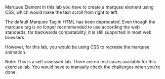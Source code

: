 Marquee Element
In this lab you have to create a marquee element using CSS, which would make the text scroll from right to left.

The default Marquee Tag in HTML has been deprecated. Even though the marquee tag is no longer recommended to use according the web standards, for backwards compatability, it is still supported in most web browsers.

However, for this lab, you would be using CSS to recreate the marquee animation.

Note:
This is a self assessed lab. There are no test cases available for this exercise lab. You would have to manually check the challenges when you're done.